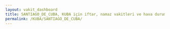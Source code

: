 ```yaml
---
layout: vakit_dashboard
title: SANTIAGO_DE_CUBA, KUBA için iftar, namaz vakitleri ve hava durumu - ilçe/eyalet seç
permalink: /KUBA/SANTIAGO_DE_CUBA/
---
```


<script type="text/javascript">
  var GLOBAL_COUNTRY = 'KUBA';
  var GLOBAL_CITY = 'SANTIAGO_DE_CUBA';
  var GLOBAL_STATE = '';
  var lat = 72;
  var lon = 21;
</script>
